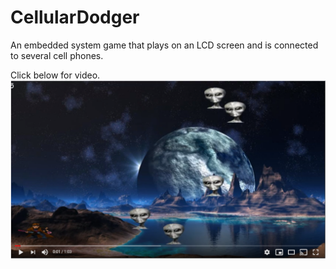 # CellularDodger

An embedded system game that plays on an LCD screen and is connected to several cell phones.

Click below for video.
[![Demonstration](https://github.com/danialesaid/AlienDodger/blob/master/AlienDodgerGame.PNG)](https://youtu.be/ayuwJBwNxFk)
